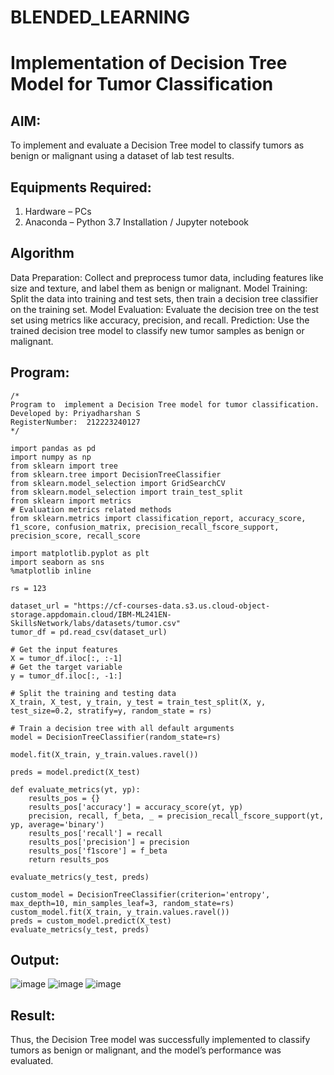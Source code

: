 # BLENDED_LEARNING
# Implementation of Decision Tree Model for Tumor Classification

## AIM:
To implement and evaluate a Decision Tree model to classify tumors as benign or malignant using a dataset of lab test results.

## Equipments Required:
1. Hardware – PCs
2. Anaconda – Python 3.7 Installation / Jupyter notebook

## Algorithm
Data Preparation: Collect and preprocess tumor data, including features like size and texture, and label them as benign or malignant.
Model Training: Split the data into training and test sets, then train a decision tree classifier on the training set.
Model Evaluation: Evaluate the decision tree on the test set using metrics like accuracy, precision, and recall.
Prediction: Use the trained decision tree model to classify new tumor samples as benign or malignant.

## Program:
```
/*
Program to  implement a Decision Tree model for tumor classification.
Developed by: Priyadharshan S
RegisterNumber:  212223240127
*/

import pandas as pd
import numpy as np
from sklearn import tree
from sklearn.tree import DecisionTreeClassifier
from sklearn.model_selection import GridSearchCV
from sklearn.model_selection import train_test_split
from sklearn import metrics
# Evaluation metrics related methods
from sklearn.metrics import classification_report, accuracy_score, f1_score, confusion_matrix, precision_recall_fscore_support, precision_score, recall_score

import matplotlib.pyplot as plt
import seaborn as sns
%matplotlib inline

rs = 123

dataset_url = "https://cf-courses-data.s3.us.cloud-object-storage.appdomain.cloud/IBM-ML241EN-SkillsNetwork/labs/datasets/tumor.csv"
tumor_df = pd.read_csv(dataset_url)

# Get the input features
X = tumor_df.iloc[:, :-1]
# Get the target variable
y = tumor_df.iloc[:, -1:]

# Split the training and testing data
X_train, X_test, y_train, y_test = train_test_split(X, y, test_size=0.2, stratify=y, random_state = rs)

# Train a decision tree with all default arguments
model = DecisionTreeClassifier(random_state=rs)

model.fit(X_train, y_train.values.ravel())

preds = model.predict(X_test)

def evaluate_metrics(yt, yp):
    results_pos = {}
    results_pos['accuracy'] = accuracy_score(yt, yp)
    precision, recall, f_beta, _ = precision_recall_fscore_support(yt, yp, average='binary')
    results_pos['recall'] = recall
    results_pos['precision'] = precision
    results_pos['f1score'] = f_beta
    return results_pos

evaluate_metrics(y_test, preds)

custom_model = DecisionTreeClassifier(criterion='entropy', max_depth=10, min_samples_leaf=3, random_state=rs)
custom_model.fit(X_train, y_train.values.ravel())
preds = custom_model.predict(X_test)
evaluate_metrics(y_test, preds)
```

## Output:
![image](https://github.com/user-attachments/assets/51146adb-af32-4a74-b699-0f878e6b1e50)
![image](https://github.com/user-attachments/assets/7ccce2f1-abd8-4c80-931a-fe01ace133e6)
![image](https://github.com/user-attachments/assets/356433c0-fddd-4061-9f3b-4a98a6ccbef4)

## Result:
Thus, the Decision Tree model was successfully implemented to classify tumors as benign or malignant, and the model’s performance was evaluated.

